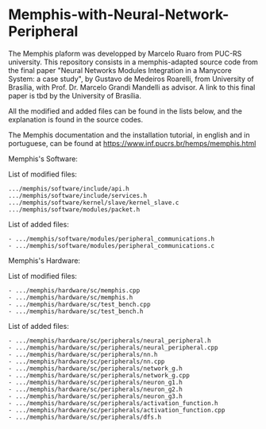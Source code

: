 # Memphis-with-Neural-Network-Peripheral
  The Memphis plaform was developped by Marcelo Ruaro from PUC-RS university. This repository consists in a memphis-adapted source code from the final paper "Neural Networks Modules Integration in a Manycore System: a case study", by Gustavo de Medeiros Roarelli, from University of Brasília, with Prof. Dr. Marcelo Grandi Mandelli as advisor. A link to this final  paper is tbd by the University of Brasília.
  
  All the modified and added  files can be found in the lists below, and the explanation is found in the source codes. 

  The Memphis documentation and the installation tutorial, in english and in portuguese, can be found at https://www.inf.pucrs.br/hemps/memphis.html

Memphis's Software:

  List of modified files:
	
	
	
    .../memphis/software/include/api.h
    .../memphis/software/include/services.h
    .../memphis/software/kernel/slave/kernel_slave.c
    .../memphis/software/modules/packet.h

  List of added files:
	
	

    - .../memphis/software/modules/peripheral_communications.h
    - .../memphis/software/modules/peripheral_communications.c


Memphis's Hardware:
  
  List of modified files:
	
	
    - .../memphis/hardware/sc/memphis.cpp
    - .../memphis/hardware/sc/memphis.h
    - .../memphis/hardware/sc/test_bench.cpp
    - .../memphis/hardware/sc/test_bench.h
    
  List of added files:
	
	
    - .../memphis/hardware/sc/peripherals/neural_peripheral.h
    - .../memphis/hardware/sc/peripherals/neural_peripheral.cpp
    - .../memphis/hardware/sc/peripherals/nn.h
    - .../memphis/hardware/sc/peripherals/nn.cpp
    - .../memphis/hardware/sc/peripherals/network_g.h
    - .../memphis/hardware/sc/peripherals/network_g.cpp
    - .../memphis/hardware/sc/peripherals/neuron_g1.h
    - .../memphis/hardware/sc/peripherals/neuron_g2.h
    - .../memphis/hardware/sc/peripherals/neuron_g3.h
    - .../memphis/hardware/sc/peripherals/activation_function.h
    - .../memphis/hardware/sc/peripherals/activation_function.cpp
    - .../memphis/hardware/sc/peripherals/dfs.h

    
